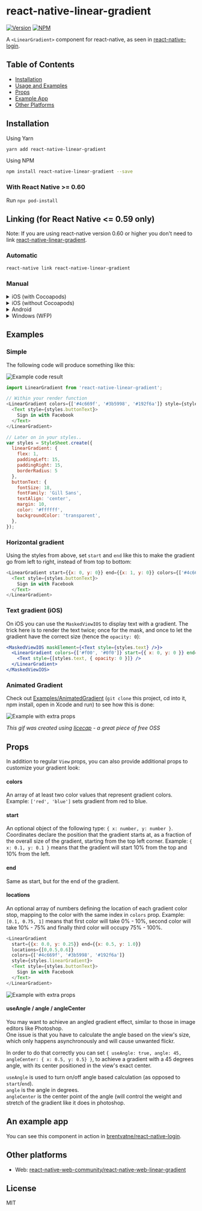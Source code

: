 <!-- markdownlint-disable MD024 MD034 MD033 -->

# react-native-linear-gradient

[![Version](https://img.shields.io/npm/v/react-native-linear-gradient.svg)](https://www.npmjs.com/package/react-native-linear-gradient)
[![NPM](https://img.shields.io/npm/dm/react-native-linear-gradient.svg)](https://www.npmjs.com/package/react-native-linear-gradient)

A `<LinearGradient>` component for react-native, as seen in
[react-native-login](https://github.com/brentvatne/react-native-login).

## Table of Contents

- [Installation](#installation)
- [Usage and Examples](#examples)
- [Props](#props)
- [Example App](#an-example-app)
- [Other Platforms](#other-platforms)

## Installation

Using Yarn

```sh
yarn add react-native-linear-gradient
```

Using NPM

```sh
npm install react-native-linear-gradient --save
```

### With React Native >= 0.60

Run `npx pod-install`

## Linking (for React Native <= 0.59 only)

Note: If you are using react-native version 0.60 or higher you don't need to link [react-native-linear-gradient](https://github.com/react-native-community/react-native-linear-gradient).

### Automatic

```sh
react-native link react-native-linear-gradient
```

### Manual

<details>

  <summary>iOS (with Cocoapods)</summary>

  Add the following line to your Podfile:

  ```sh
  pod 'BVLinearGradient', :path => '../node_modules/react-native-linear-gradient'
  ```

  Run `npx pod-install`

</details>

<details>

  <summary>iOS (without Cocoapods)</summary>

  1. Open your project in Xcode
  2. Right click on `Libraries` and click `Add Files to "Your Project Name"`.
  3. Look under `node_modules/react-native-linear-gradient/ios` and add `BVLinearGradient.xcodeproj`.  [(Screenshot 1)](https://drive.google.com/open?id=1ynspo3wZjCLav23teGwKtzh7pcXpeREO) [(Screenshot 2)](https://drive.google.com/open?id=1cXW4DZ-hz-DiugZ3E30msd_4JoUWNE4Z).
  4. Add `libBVLinearGradient.a` to `Build Phases -> Link Binary With Libraries`
    [(Screenshot 1)](https://drive.google.com/open?id=12qT0Z7rfYrhnHYYECzVOAEMTjiPS2vJr) [(Screenshot 2)](https://drive.google.com/open?id=1LZ2CrOHydBjy479r9aEyMkvqqSbIdDLm).
  5. Click on `BVLinearGradient.xcodeproj` in `Libraries` and go the `Build
    Settings` tab.
  6. Double click the text to the right of `Header Search Paths` and verify that it has `$(SRCROOT)/../react-native/React` - if it isn't, then add it. [(Screenshot)](https://drive.google.com/open?id=1-m3KasC8xudkppVe_E2RsuFaxOfyx6FO).

</details>

<details>

  <summary>Android</summary>

  1. in `android/settings.gradle`

  ```groovy
  include ':react-native-linear-gradient'
  project(':react-native-linear-gradient').projectDir = new File(rootProject.projectDir, '../node_modules/react-native-linear-gradient/android')
  ```

  1. in `android/app/build.gradle` add:

  ```groovy
  dependencies {
      ...
      implementation project(':react-native-linear-gradient')
  }
  ```

  1. and finally, in `android/app/src/main/java/com/{YOUR_APP_NAME}/MainActivity.java` for react-native < 0.29,
    or `android/app/src/main/java/com/{YOUR_APP_NAME}/MainApplication.java` for react-native >= 0.29 add:

  ```java
  // ...
  import com.BV.LinearGradient.LinearGradientPackage; // <--- This!
  // ...
  @Override
  protected List<ReactPackage> getPackages() {
    return Arrays.<ReactPackage>asList(
      new MainReactPackage(),
      new LinearGradientPackage() // <---- and This!
    );
  }
  ```

</details>

<details>

  <summary>Windows (WFP)</summary>

  1. in `windows/MyApp.sln` Add -> Existing Project: `node_modules/react-native-linear-gradient/windows/LinearGradientWPF/LinearGradientWPF.csproj`

  2. in `windows/MyApp/MyAppWPF/MyAppWPF.csproj` Add -> Reference -> LinearGradientWPF

  3. in `windows/MyApp/MyAppWPF/AppReactPage.cs` add: `using LinearGradient;`
    and

  ```csharp
  public override List<IReactPackage> Packages => new List<IReactPackage>
  {
    ...
    new LinearGradientPackage()
  }
  ```

</details>

## Examples

### Simple

The following code will produce something like this:

![Example code result](https://raw.githubusercontent.com/react-native-community/react-native-linear-gradient/master/images/example.png)

```javascript
import LinearGradient from 'react-native-linear-gradient';

// Within your render function
<LinearGradient colors={['#4c669f', '#3b5998', '#192f6a']} style={styles.linearGradient}>
  <Text style={styles.buttonText}>
    Sign in with Facebook
  </Text>
</LinearGradient>

// Later on in your styles..
var styles = StyleSheet.create({
  linearGradient: {
    flex: 1,
    paddingLeft: 15,
    paddingRight: 15,
    borderRadius: 5
  },
  buttonText: {
    fontSize: 18,
    fontFamily: 'Gill Sans',
    textAlign: 'center',
    margin: 10,
    color: '#ffffff',
    backgroundColor: 'transparent',
  },
});
```

### Horizontal gradient

Using the styles from above, set `start` and `end` like this to make the gradient go from left to right, instead of from top to bottom:

```javascript
<LinearGradient start={{x: 0, y: 0}} end={{x: 1, y: 0}} colors={['#4c669f', '#3b5998', '#192f6a']} style={styles.linearGradient}>
  <Text style={styles.buttonText}>
    Sign in with Facebook
  </Text>
</LinearGradient>
```

### Text gradient (iOS)

On iOS you can use the `MaskedViewIOS` to display text with a gradient. The trick here is to render the text twice; once for the mask, and once to let the gradient have the correct size (hence the `opacity: 0`):

```jsx
<MaskedViewIOS maskElement={<Text style={styles.text} />}>
  <LinearGradient colors={['#f00', '#0f0']} start={{ x: 0, y: 0 }} end={{ x: 1, y: 0 }}>
    <Text style={[styles.text, { opacity: 0 }]} />
  </LinearGradient>
</MaskedViewIOS>
```

### Animated Gradient

Check out [Examples/AnimatedGradient](https://github.com/react-native-community/react-native-linear-gradient/blob/master/Examples/AnimatedGradient/src/index.js) (`git clone` this project, cd into it, npm install, open in Xcode and run) to see how this is done:

![Example with extra props](https://raw.githubusercontent.com/react-native-community/react-native-linear-gradient/master/images/example-animated.gif)

*This gif was created using [licecap](http://www.cockos.com/licecap/) - a great piece of free OSS*

## Props

In addition to regular `View` props, you can also provide additional props to customize your gradient look:

#### colors

An array of at least two color values that represent gradient colors. Example: `['red', 'blue']` sets gradient from red to blue.

#### start

An optional object of the following type: `{ x: number, y: number }`. Coordinates declare the position that the gradient starts at, as a fraction of the overall size of the gradient, starting from the top left corner. Example: `{ x: 0.1, y: 0.1 }` means that the gradient will start 10% from the top and 10% from the left.

#### end

Same as start, but for the end of the gradient.

#### locations

An optional array of numbers defining the location of each gradient color stop, mapping to the color with the same index in `colors` prop. Example: `[0.1, 0.75, 1]` means that first color will take 0% - 10%, second color will take 10% - 75% and finally third color will occupy 75% - 100%.

```javascript
<LinearGradient
  start={{x: 0.0, y: 0.25}} end={{x: 0.5, y: 1.0}}
  locations={[0,0.5,0.6]}
  colors={['#4c669f', '#3b5998', '#192f6a']}
  style={styles.linearGradient}>
  <Text style={styles.buttonText}>
    Sign in with Facebook
  </Text>
</LinearGradient>
```

![Example with extra props](https://raw.githubusercontent.com/react-native-community/react-native-linear-gradient/master/images/example-other-props.png)

#### useAngle / angle / angleCenter

You may want to achieve an angled gradient effect, similar to those in image editors like Photoshop.  
One issue is that you have to calculate the angle based on the view's size, which only happens asynchronously and will cause unwanted flickr.

In order to do that correctly you can set `{ useAngle: true, angle: 45, angleCenter: { x: 0.5, y: 0.5} }`, to achieve a gradient with a 45 degrees angle, with its center positioned in the view's exact center.

`useAngle` is used to turn on/off angle based calculation (as opposed to `start`/`end`).  
`angle` is the angle in degrees.  
`angleCenter` is the center point of the angle (will control the weight and stretch of the gradient like it does in photoshop.

## An example app

You can see this component in action in [brentvatne/react-native-login](https://github.com/brentvatne/react-native-login/blob/master/App/Screens/LoginScreen.js#L58-L62).

## Other platforms

- Web: [react-native-web-community/react-native-web-linear-gradient](https://github.com/react-native-web-community/react-native-web-linear-gradient)

## License

MIT
